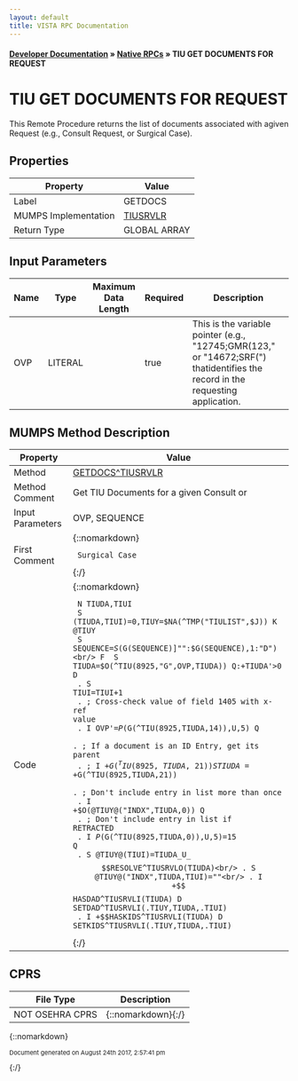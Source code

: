```yaml
---
layout: default
title: VISTA RPC Documentation
---
```


#### [Developer Documentation](../index) &#187; [Native RPCs](TableOfContents) &#187; TIU GET DOCUMENTS FOR REQUEST<br/>
# TIU GET DOCUMENTS FOR REQUEST

This Remote Procedure returns the list of documents associated with agiven Request (e.g., Consult Request, or Surgical Case).

## Properties

Property | Value
--- | ---
Label | GETDOCS
MUMPS Implementation | [TIUSRVLR](http://code.osehra.org/dox/Routine_TIUSRVLR_source.html)
Return Type | GLOBAL ARRAY


## Input Parameters

Name | Type | Maximum Data Length | Required | Description
--- | --- | --- | --- | ---
OVP | LITERAL |  | true | This is the variable pointer (e.g., &quot;12745;GMR(123,&quot; or &quot;14672;SRF(&quot;) thatidentifies the record in the requesting application.



## MUMPS Method Description

Property | Value
--- | ---
Method | [GETDOCS^TIUSRVLR](http://code.osehra.org/dox/Routine_TIUSRVLR_source.html)
Method Comment | Get TIU Documents for a given Consult or
Input Parameters | OVP, SEQUENCE
First Comment | {::nomarkdown}<pre><code> Surgical Case</code></pre>{:/}
Code | {::nomarkdown}<pre><code> N TIUDA,TIUI<br/> S (TIUDA,TIUI)=0,TIUY=$NA(^TMP("TIULIST",$J)) K @TIUY<br/> S SEQUENCE=$S($G(SEQUENCE)]"":$G(SEQUENCE),1:"D")<br/> F  S TIUDA=$O(^TIU(8925,"G",OVP,TIUDA)) Q:+TIUDA'>0  D<br/> . S TIUI=TIUI+1<br/> . ; Cross-check value of field 1405 with x-ref value<br/> . I OVP'=$P($G(^TIU(8925,TIUDA,14)),U,5) Q<br/> . ; If a document is an ID Entry, get its parent<br/> . ; I +$G(^TIU(8925,TIUDA,21)) S TIUDA=+$G(^TIU(8925,TIUDA,21))<br/> . ; Don't include entry in list more than once<br/> . I +$O(@TIUY@("INDX",TIUDA,0)) Q<br/> . ; Don't include entry in list if RETRACTED<br/> . I $P($G(^TIU(8925,TIUDA,0)),U,5)=15 Q<br/> . S @TIUY@(TIUI)=TIUDA_U_$$RESOLVE^TIUSRVLO(TIUDA)<br/> . S @TIUY@("INDX",TIUDA,TIUI)=""<br/> . I +$$HASDAD^TIUSRVLI(TIUDA) D SETDAD^TIUSRVLI(.TIUY,TIUDA,.TIUI)<br/> . I +$$HASKIDS^TIUSRVLI(TIUDA) D SETKIDS^TIUSRVLI(.TIUY,TIUDA,.TIUI)<br/></code></pre>{:/}



## CPRS

File Type | Description
--- | ---
NOT OSEHRA CPRS | {::nomarkdown}{:/}

{::nomarkdown} <br/><p style="font-size: 11px">Document generated on August 24th 2017, 2:57:41 pm</p>{:/}
